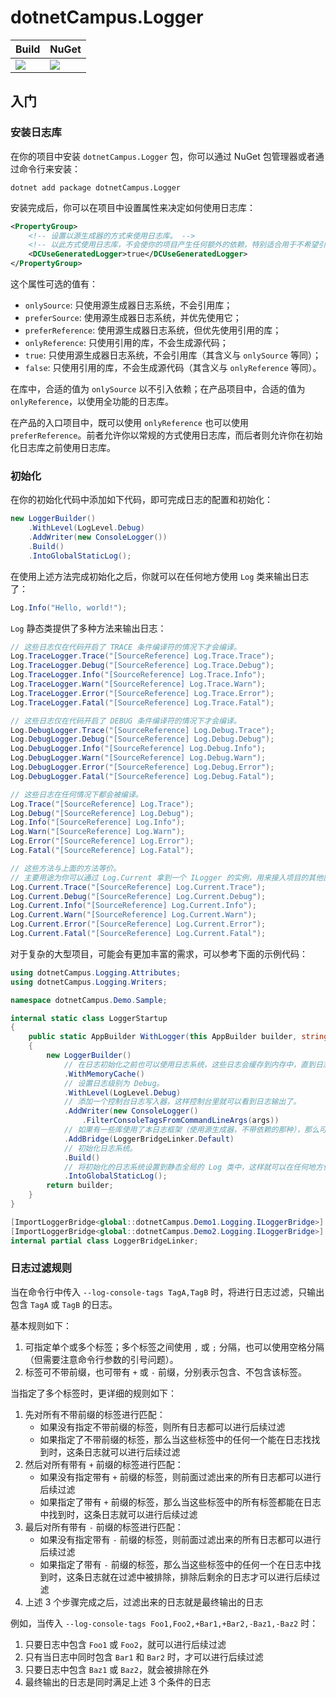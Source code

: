 # dotnetCampus.Logger

| Build | NuGet |
|--|--|
|![](https://github.com/dotnet-campus/dotnetCampus.Logger/workflows/.NET%20Core/badge.svg)|[![](https://img.shields.io/nuget/v/dotnetCampus.Logger.svg)](https://www.nuget.org/packages/dotnetCampus.Logger)|

## 入门

### 安装日志库

在你的项目中安装 `dotnetCampus.Logger` 包，你可以通过 NuGet 包管理器或者通过命令行来安装：

```shell
dotnet add package dotnetCampus.Logger
```

安装完成后，你可以在项目中设置属性来决定如何使用日志库：

```xml
<PropertyGroup>
    <!-- 设置以源生成器的方式来使用日志库。 -->
    <!-- 以此方式使用日志库，不会使你的项目产生任何额外的依赖，特别适合用于不希望引入额外依赖的库项目。 -->
    <DCUseGeneratedLogger>true</DCUseGeneratedLogger>
</PropertyGroup>
```

这个属性可选的值有：

- `onlySource`: 只使用源生成器日志系统，不会引用库；
- `preferSource`: 使用源生成器日志系统，并优先使用它；
- `preferReference`: 使用源生成器日志系统，但优先使用引用的库；
- `onlyReference`: 只使用引用的库，不会生成源代码；
- `true`: 只使用源生成器日志系统，不会引用库（其含义与 `onlySource` 等同）；
- `false`: 只使用引用的库，不会生成源代码（其含义与 `onlyReference` 等同）。

在库中，合适的值为 `onlySource` 以不引入依赖；在产品项目中，合适的值为 `onlyReference`，以使用全功能的日志库。

在产品的入口项目中，既可以使用 `onlyReference` 也可以使用 `preferReference`。前者允许你以常规的方式使用日志库，而后者则允许你在初始化日志库之前使用日志库。

### 初始化

在你的初始化代码中添加如下代码，即可完成日志的配置和初始化：

```csharp
new LoggerBuilder()
    .WithLevel(LogLevel.Debug)
    .AddWriter(new ConsoleLogger())
    .Build()
    .IntoGlobalStaticLog();
```

在使用上述方法完成初始化之后，你就可以在任何地方使用 `Log` 类来输出日志了：

```csharp
Log.Info("Hello, world!");
```

`Log` 静态类提供了多种方法来输出日志：

```csharp
// 这些日志仅在代码开启了 TRACE 条件编译符的情况下才会编译。
Log.TraceLogger.Trace("[SourceReference] Log.Trace.Trace");
Log.TraceLogger.Debug("[SourceReference] Log.Trace.Debug");
Log.TraceLogger.Info("[SourceReference] Log.Trace.Info");
Log.TraceLogger.Warn("[SourceReference] Log.Trace.Warn");
Log.TraceLogger.Error("[SourceReference] Log.Trace.Error");
Log.TraceLogger.Fatal("[SourceReference] Log.Trace.Fatal");

// 这些日志仅在代码开启了 DEBUG 条件编译符的情况下才会编译。
Log.DebugLogger.Trace("[SourceReference] Log.Debug.Trace");
Log.DebugLogger.Debug("[SourceReference] Log.Debug.Debug");
Log.DebugLogger.Info("[SourceReference] Log.Debug.Info");
Log.DebugLogger.Warn("[SourceReference] Log.Debug.Warn");
Log.DebugLogger.Error("[SourceReference] Log.Debug.Error");
Log.DebugLogger.Fatal("[SourceReference] Log.Debug.Fatal");

// 这些日志在任何情况下都会被编译。
Log.Trace("[SourceReference] Log.Trace");
Log.Debug("[SourceReference] Log.Debug");
Log.Info("[SourceReference] Log.Info");
Log.Warn("[SourceReference] Log.Warn");
Log.Error("[SourceReference] Log.Error");
Log.Fatal("[SourceReference] Log.Fatal");

// 这些方法与上面的方法等价。
// 主要用途为你可以通过 Log.Current 拿到一个 ILogger 的实例，用来接入项目的其他部分。
Log.Current.Trace("[SourceReference] Log.Current.Trace");
Log.Current.Debug("[SourceReference] Log.Current.Debug");
Log.Current.Info("[SourceReference] Log.Current.Info");
Log.Current.Warn("[SourceReference] Log.Current.Warn");
Log.Current.Error("[SourceReference] Log.Current.Error");
Log.Current.Fatal("[SourceReference] Log.Current.Fatal");
```

对于复杂的大型项目，可能会有更加丰富的需求，可以参考下面的示例代码：

```csharp
using dotnetCampus.Logging.Attributes;
using dotnetCampus.Logging.Writers;

namespace dotnetCampus.Demo.Sample;

internal static class LoggerStartup
{
    public static AppBuilder WithLogger(this AppBuilder builder, string[] args)
    {
        new LoggerBuilder()
            // 在日志初始化之前也可以使用日志系统，这些日志会缓存到内存中，直到日志系统初始化完成后再使用。
            .WithMemoryCache()
            // 设置日志级别为 Debug。
            .WithLevel(LogLevel.Debug)
            // 添加一个控制台日志写入器，这样控制台里就可以看到日志输出了。
            .AddWriter(new ConsoleLogger()
                .FilterConsoleTagsFromCommandLineArgs(args))
            // 如果有一些库使用了本日志框架（使用源生成器，不带依赖的那种），那么可以通过这个方法将它们的日志桥接到本日志框架中。
            .AddBridge(LoggerBridgeLinker.Default)
            // 初始化日志系统。
            .Build()
            // 将初始化的日志系统设置到静态全局的 Log 类中，这样就可以在任何地方使用 Log 类来输出日志了。
            .IntoGlobalStaticLog();
        return builder;
    }
}

[ImportLoggerBridge<global::dotnetCampus.Demo1.Logging.ILoggerBridge>]
[ImportLoggerBridge<global::dotnetCampus.Demo2.Logging.ILoggerBridge>]
internal partial class LoggerBridgeLinker;
```

### 日志过滤规则

当在命令行中传入 `--log-console-tags TagA,TagB` 时，将进行日志过滤，只输出包含 `TagA` 或 `TagB` 的日志。

基本规则如下：

1. 可指定单个或多个标签；多个标签之间使用 `,` 或 `;` 分隔，也可以使用空格分隔（但需要注意命令行参数的引号问题）。
1. 标签可不带前缀，也可带有 `+` 或 `-` 前缀，分别表示包含、不包含该标签。

当指定了多个标签时，更详细的规则如下：

1. 先对所有不带前缀的标签进行匹配：
    - 如果没有指定不带前缀的标签，则所有日志都可以进行后续过滤
    - 如果指定了不带前缀的标签，那么当这些标签中的任何一个能在日志找找到时，这条日志就可以进行后续过滤
2. 然后对所有带有 `+` 前缀的标签进行匹配：
    - 如果没有指定带有 `+` 前缀的标签，则前面过滤出来的所有日志都可以进行后续过滤
    - 如果指定了带有 `+` 前缀的标签，那么当这些标签中的所有标签都能在日志中找到时，这条日志就可以进行后续过滤
3. 最后对所有带有 `-` 前缀的标签进行匹配：
    - 如果没有指定带有 `-` 前缀的标签，则前面过滤出来的所有日志都可以进行后续过滤
    - 如果指定了带有 `-` 前缀的标签，那么当这些标签中的任何一个在日志中找到时，这条日志就在过滤中被排除，排除后剩余的日志才可以进行后续过滤
4. 上述 3 个步骤完成之后，过滤出来的日志就是最终输出的日志

例如，当传入 `--log-console-tags Foo1,Foo2,+Bar1,+Bar2,-Baz1,-Baz2` 时：

1. 只要日志中包含 `Foo1` 或 `Foo2`，就可以进行后续过滤
1. 只有当日志中同时包含 `Bar1` 和 `Bar2` 时，才可以进行后续过滤
1. 只要日志中包含 `Baz1` 或 `Baz2`，就会被排除在外
1. 最终输出的日志是同时满足上述 3 个条件的日志
